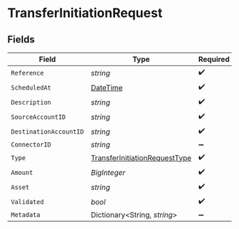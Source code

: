 # TransferInitiationRequest


## Fields

| Field                                                                                     | Type                                                                                      | Required                                                                                  | Description                                                                               | Example                                                                                   |
| ----------------------------------------------------------------------------------------- | ----------------------------------------------------------------------------------------- | ----------------------------------------------------------------------------------------- | ----------------------------------------------------------------------------------------- | ----------------------------------------------------------------------------------------- |
| `Reference`                                                                               | *string*                                                                                  | :heavy_check_mark:                                                                        | N/A                                                                                       | XXX                                                                                       |
| `ScheduledAt`                                                                             | [DateTime](https://learn.microsoft.com/en-us/dotnet/api/system.datetime?view=net-5.0)     | :heavy_check_mark:                                                                        | N/A                                                                                       |                                                                                           |
| `Description`                                                                             | *string*                                                                                  | :heavy_check_mark:                                                                        | N/A                                                                                       |                                                                                           |
| `SourceAccountID`                                                                         | *string*                                                                                  | :heavy_check_mark:                                                                        | N/A                                                                                       |                                                                                           |
| `DestinationAccountID`                                                                    | *string*                                                                                  | :heavy_check_mark:                                                                        | N/A                                                                                       |                                                                                           |
| `ConnectorID`                                                                             | *string*                                                                                  | :heavy_minus_sign:                                                                        | N/A                                                                                       |                                                                                           |
| `Type`                                                                                    | [TransferInitiationRequestType](../../Models/Components/TransferInitiationRequestType.md) | :heavy_check_mark:                                                                        | N/A                                                                                       |                                                                                           |
| `Amount`                                                                                  | *BigInteger*                                                                              | :heavy_check_mark:                                                                        | N/A                                                                                       |                                                                                           |
| `Asset`                                                                                   | *string*                                                                                  | :heavy_check_mark:                                                                        | N/A                                                                                       | USD                                                                                       |
| `Validated`                                                                               | *bool*                                                                                    | :heavy_check_mark:                                                                        | N/A                                                                                       |                                                                                           |
| `Metadata`                                                                                | Dictionary<String, *string*>                                                              | :heavy_minus_sign:                                                                        | N/A                                                                                       |                                                                                           |